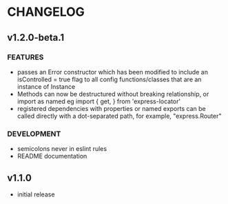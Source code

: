 # CHANGELOG

## v1.2.0-beta.1

### FEATURES

- passes an Error constructor which has been modified to include an isControlled = true flag to all config functions/classes that are an instance of Instance
- Methods can now be destructured without breaking relationship, or import as named eg import { get, } from 'express-locator'
- registered dependencies with properties or named exports can be called directly with a dot-separated path, for example, "express.Router"

### DEVELOPMENT

- semicolons never in eslint rules
- README documentation

## v1.1.0

- initial release
